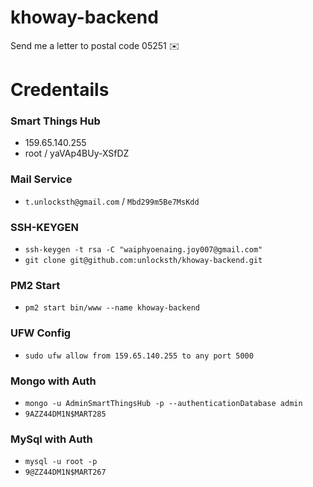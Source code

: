 # khoway-backend

Send me a letter to postal code 05251 ✉️

# Credentails

### Smart Things Hub

- 159.65.140.255
- root / yaVAp4BUy-XSfDZ

### Mail Service

- `t.unlocksth@gmail.com` / `Mbd299m5Be7MsKdd`

### SSH-KEYGEN

- `ssh-keygen -t rsa -C "waiphyoenaing.joy007@gmail.com"`
- `git clone git@github.com:unlocksth/khoway-backend.git`

### PM2 Start

- `pm2 start bin/www --name khoway-backend`

### UFW Config

- `sudo ufw allow from 159.65.140.255 to any port 5000`

### Mongo with Auth

- `mongo -u AdminSmartThingsHub -p --authenticationDatabase admin`
- `9AZZ44DM1N$MART285`

### MySql with Auth

- `mysql -u root -p`
- `9@ZZ44DM1N$MART267`

